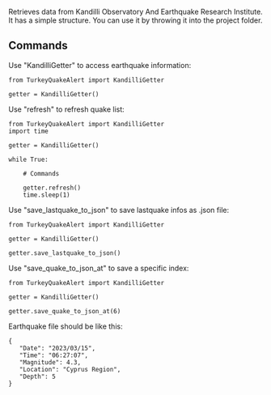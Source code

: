 Retrieves data from Kandilli Observatory And Earthquake Research Institute. It has a simple structure. You can use it by throwing it into the project folder.

## Commands
Use "KandilliGetter" to access earthquake information:
```
from TurkeyQuakeAlert import KandilliGetter

getter = KandilliGetter()
```

Use "refresh" to refresh quake list:
```
from TurkeyQuakeAlert import KandilliGetter
import time

getter = KandilliGetter()

while True:
    
    # Commands

    getter.refresh()
    time.sleep(1)
```

Use "save_lastquake_to_json" to save lastquake infos as .json file:
```
from TurkeyQuakeAlert import KandilliGetter

getter = KandilliGetter()

getter.save_lastquake_to_json()
```

Use "save_quake_to_json_at" to save a specific index:
```
from TurkeyQuakeAlert import KandilliGetter

getter = KandilliGetter()

getter.save_quake_to_json_at(6)
```

Earthquake file should be like this:
```
{
   "Date": "2023/03/15",
   "Time": "06:27:07",
   "Magnitude": 4.3,
   "Location": "Cyprus Region",
   "Depth": 5
}
```